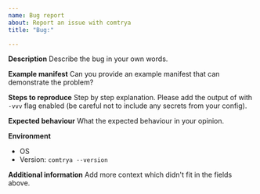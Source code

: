 ```yaml
---
name: Bug report
about: Report an issue with comtrya
title: "Bug:"

---
```


**Description**
Describe the bug in your own words.

**Example manifest**
Can you provide an example manifest that can demonstrate the problem?

**Steps to reproduce**
Step by step explanation. Please add the output of with `-vvv` flag enabled (be careful not to include any secrets from your config).

**Expected behaviour**
What the expected behaviour in your opinion.

**Environment**
- OS
- Version: `comtrya --version`

**Additional information**
Add more context which didn't fit in the fields above.
